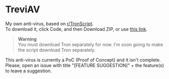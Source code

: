 # TreviAV
My own anti-virus, based on [r/TronScript](https://old.reddit.com/r/TronScript/).\
To download it, click Code, and then Download ZIP, or use [this link](https://github.com/aritz331/TreviAV/archive/refs/heads/main.zip).
> **Warning**\
> You must download Tron separately for now. I'm soon going to make the script download Tron separately.

This anti-virus is currently a PoC (Proof of Concept) and it isn't complete.\
Please, open an issue with title "[FEATURE SUGGESTION]" + the feature(s) to leave a suggestion.
